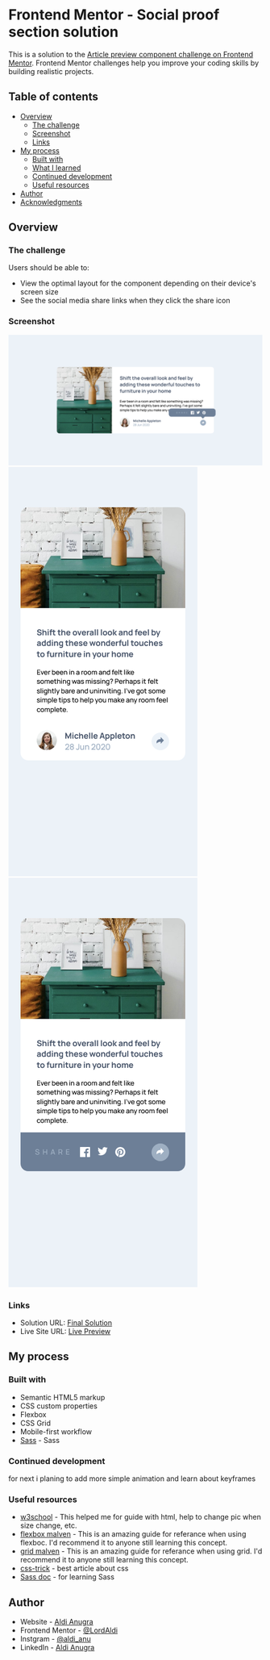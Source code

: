 # Frontend Mentor - Social proof section solution

This is a solution to the [Article preview component challenge on Frontend Mentor](https://www.frontendmentor.io/challenges/article-preview-component-dYBN_pYFT). Frontend Mentor challenges help you improve your coding skills by building realistic projects.

## Table of contents

- [Overview](#overview)
  - [The challenge](#the-challenge)
  - [Screenshot](#screenshot)
  - [Links](#links)
- [My process](#my-process)
  - [Built with](#built-with)
  - [What I learned](#what-i-learned)
  - [Continued development](#continued-development)
  - [Useful resources](#useful-resources)
- [Author](#author)
- [Acknowledgments](#acknowledgments)

## Overview

### The challenge

Users should be able to:

- View the optimal layout for the component depending on their device's screen size
- See the social media share links when they click the share icon

### Screenshot

![Final Desktop](./design/screenshot/desktop.png)
![Final Mobile](./design/screenshot/mobile.png)
![Final Mobile Active](./design/screenshot/mobile-active.png)

### Links

- Solution URL: [Final Solution](https://www.frontendmentor.io/solutions/article-preview-component-using-sass-and-animation-HhG0Bg3DQ)
- Live Site URL: [Live Preview](https://lordaldi.github.io/ArticlePreviewComponent-FrontEndMentor/)

## My process

### Built with

- Semantic HTML5 markup
- CSS custom properties
- Flexbox
- CSS Grid
- Mobile-first workflow
- [Sass](https://sass-lang.com/) - Sass

### Continued development

for next i planing to add more simple animation and learn about keyframes

### Useful resources

- [w3school](https://www.w3schools.com/) - This helped me for guide with html, help to change pic when size change, etc.
- [flexbox malven](https://flexbox.malven.co/) - This is an amazing guide for referance when using flexboc. I'd recommend it to anyone still learning this concept.
- [grid malven](https://grid.malven.co/) - This is an amazing guide for referance when using grid. I'd recommend it to anyone still learning this concept.
- [css-trick](https://css-tricks.com/) - best article about css
- [Sass doc](https://sass-lang.com/) - for learning Sass

## Author

- Website - [Aldi Anugra](https://github.com/LordAldi)
- Frontend Mentor - [@LordAldi](https://www.frontendmentor.io/profile/LordAldi)
- Instgram - [@aldi_anu](https://www.instagram.com/aldi_anu/)
- LinkedIn - [Aldi Anugra](https://www.linkedin.com/in/aldi-anugra-333132199/)
